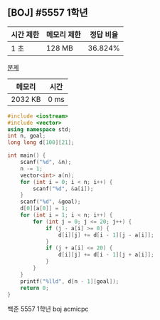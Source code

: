 ## [BOJ] #5557 1학년

| 시간 제한 | 메모리 제한 | 정답 비율 |
| --------- | ----------- | --------- |
| 1 초      | 128 MB      | 36.824%   |

[문제](https://www.acmicpc.net/problem/5557)



| 메모리  | 시간 |
| ------- | ---- |
| 2032 KB | 0 ms |

```c++
#include <iostream>
#include <vector>
using namespace std;
int n, goal;
long long d[100][21];

int main() {
	scanf("%d", &n);
	n -= 1;
	vector<int> a(n);
	for (int i = 0; i < n; i++) {
		scanf("%d", &a[i]);
	}
	scanf("%d", &goal);
	d[0][a[0]] = 1;
	for (int i = 1; i < n; i++) {
		for (int j = 0; j <= 20; j++) {
			if (j - a[i] >= 0) {
				d[i][j] += d[i - 1][j - a[i]];
			}
			if (j + a[i] <= 20) {
				d[i][j] += d[i - 1][j + a[i]];
			}
		}
	}
	printf("%lld", d[n - 1][goal]);
	return 0;
}
```





백준 5557 1학년 boj acmicpc

